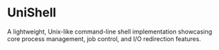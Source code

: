 # UniShell
A lightweight, Unix-like command-line shell implementation showcasing core process management, job control, and I/O redirection features.
